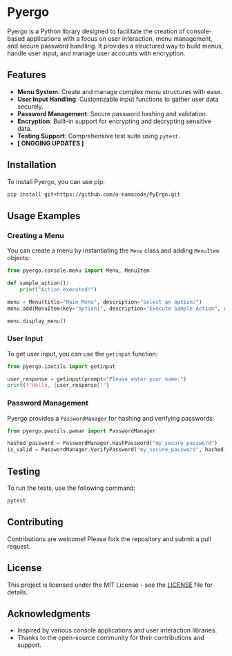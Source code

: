 # Pyergo
Pyergo is a Python library designed to facilitate the creation of console-based applications with a focus on user interaction, menu management, and secure password handling. It provides a structured way to build menus, handle user input, and manage user accounts with encryption.

## Features
- **Menu System**: Create and manage complex menu structures with ease.
- **User Input Handling**: Customizable input functions to gather user data securely.
- **Password Management**: Secure password hashing and validation.
- **Encryption**: Built-in support for encrypting and decrypting sensitive data.
- **Testing Support**: Comprehensive test suite using `pytest`.
- **[ ONGOING UPDATES ]**

## Installation
To install Pyergo, you can use pip:

```bash
pip install git+https://github.com/o-namacode/PyErgo.git
```

## Usage Examples

### Creating a Menu

You can create a menu by instantiating the `Menu` class and adding `MenuItem` objects:

```python
from pyergo.console.menu import Menu, MenuItem

def sample_action():
    print("Action executed!")

menu = Menu(title="Main Menu", description="Select an option:")
menu.add(MenuItem(key="option1", description="Execute Sample Action", action=sample_action))

menu.display_menu()
```

### User Input
To get user input, you can use the `getinput` function:

```python
from pyergo.ioutils import getinput

user_response = getinput(prompt="Please enter your name:")
print(f"Hello, {user_response}!")
```

### Password Management
Pyergo provides a `PasswordManager` for hashing and verifying passwords:

```python
from pyergo.pwutils.pwman import PasswordManager

hashed_password = PasswordManager.HashPassword("my_secure_password")
is_valid = PasswordManager.VerifyPassword("my_secure_password", hashed_password)
```

## Testing
To run the tests, use the following command:

```bash
pytest
```

## Contributing
Contributions are welcome! Please fork the repository and submit a pull request.

## License
This project is licensed under the MIT License - see the [LICENSE](LICENSE) file for details.

## Acknowledgments
- Inspired by various console applications and user interaction libraries.
- Thanks to the open-source community for their contributions and support.
```
